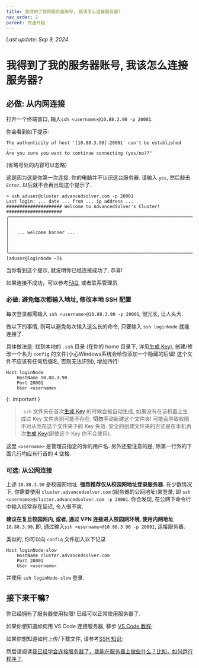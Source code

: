 ```yaml
---
title: 我得到了我的服务器账号, 我该怎么连接服务器?
nav_order: 2
parent: 快速开始
---
```


*Last update: Sep 9, 2024*


# 我得到了我的服务器账号, 我该怎么连接服务器?

## 必做: 从内网连接

打开一个终端窗口, 输入`ssh <username>@10.88.3.90 -p 20001`.

你会看到如下提示:

~~~ text
The authenticity of host '[10.88.3.90]:20001' can't be established
...
Are you sure you want to continue connecting (yes/no)?"
~~~

(省略号处的内容可以忽略)

这是因为这是你第一次连接, 你的电脑并不认识这台服务器. 请输入 `yes`, 然后敲击 `Enter`. 以后就不会再出现这个提示了.

~~~ text
> ssh aduser@cluster.advancedsolver.com -p 20001
Last login: ... date ... from ... ip address ...
##################### Welcome to AdvancedSolver's Cluster! #####################
╭──────────────────────────────────────────────────────────────────────────────╮
│                                                                              │
│   ... welcome banner ...                                                     │
│                                                                              │
╰──────────────────────────────────────────────────────────────────────────────╯
[aduser@loginNode ~]$
~~~

当你看到这个提示, 就说明你已经连接成功了, 恭喜!

如果连接不成功，可以参考[FAQ](../faq#无法连接服务器), 或者联系管理员.

### 必做: 避免每次都输入地址, 修改本地 SSH 配置

每次登录都需输入 `ssh <username>@10.88.3.90 -p 20001`, 很冗长, 让人头大.

做以下的事情, 则可以避免每次输入这么长的命令, 只要输入 `ssh loginNode` 就能连接了.

具体做法是: 找到本地的 `.ssh` 目录 (在你的 home 目录下, 详见[生成 Key](i-have-no-account)), 创建/修改一个名为 `config` 的文件(小心Windows系统会给你添加一个隐藏的后缀! 这个文件不应该有任何后缀名, 否则无法识别), 增加四行:

~~~ text
Host loginNode
    HostName 10.88.3.90
    Port 20001
    User <username>
~~~

{: .important }
> `.ssh` 文件夹在首次[生成 Key](i-have-no-account) 的时候会被自动生成, 如果没有在该机器上生成过 Key 文件夹则可能不存在. **切勿**手动新建这个文件夹! 可能会导致权限不对从而在这个文件夹下的 Key 失效. 安全的创建文件夹的方式是在本机再次[生成 Key](i-have-no-account)(即使这个 Key 你不会使用).

这里 `<username>` 是管理员指定的你的用户名. 另外还要注意的是, 除第一行外的下面几行均应有行首的 4 空格.

### 可选: 从公网连接

上述 `10.88.3.90` 是校园网地址. **强烈推荐仅从校园网地址登录服务器.** 在少数情况下, 你需要使用 `cluster.advancedsolver.com` (服务器的公网地址)来登录, 即 `ssh <username>@cluster.advancedsolver.com -p 20001`. 你会发现, 在公网下命令行中输入经常存在延迟, 令人很不爽.

**建议在复旦校园网内, 或者, 通过 VPN 连接进入校园网环境, 使用内网地址** `10.88.3.90`. 即, 通过输入`ssh <username>@10.88.3.90 -p 20001`, 连接服务器.

类似的, 你可以向 `config` 文件加入以下记录

~~~ text
Host loginNode-slow
    HostName cluster.advancedsolver.com
    Port 20001
    User <username>
~~~

并使用 `ssh loginNode-slow` 登录.

## 接下来干嘛?

你已经拥有了服务器使用权限! 已经可以正常使用服务器了.

如果你想知道如何用 VS Code 连接服务器, 移步 [VS Code 教程](vscode);

如果你想知道如何上传/下载文件, 请参考[SSH 知识](../knowledge/ssh);

然后请阅读[我已经学会连接服务器了，我能在服务器上做些什么？比如，如何运行程序？](how-can-i-run-program).


